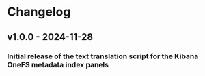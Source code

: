 # Changelog

## v1.0.0 - 2024-11-28

### Initial release of the text translation script for the Kibana OneFS metadata index panels

